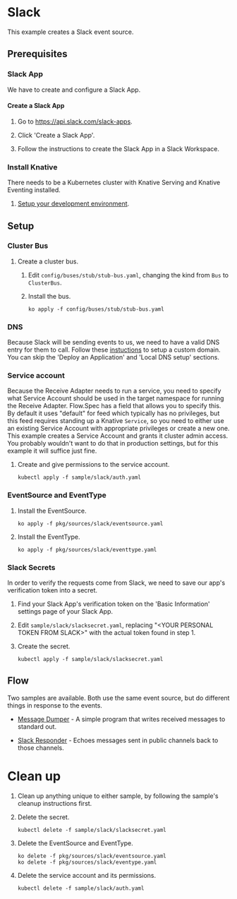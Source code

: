 # Slack

This example creates a Slack event source.

## Prerequisites

### Slack App

We have to create and configure a Slack App.

#### Create a Slack App

1.  Go to <https://api.slack.com/slack-apps>.

1.  Click 'Create a Slack App'.

1.  Follow the instructions to create the Slack App in a Slack Workspace.

### Install Knative

There needs to be a Kubernetes cluster with Knative Serving and Knative Eventing
installed.

1.  [Setup your development environment](../../DEVELOPMENT.md#getting-started).

## Setup

### Cluster Bus

1.  Create a cluster bus.

    1.  Edit `config/buses/stub/stub-bus.yaml`, changing the kind from `Bus` to
        `ClusterBus`.

    1.  Install the bus.

        ```shell
        ko apply -f config/buses/stub/stub-bus.yaml
        ```

### DNS

Because Slack will be sending events to us, we need to have a valid DNS entry
for them to call. Follow these
[instuctions](https://github.com/knative/docs/blob/master/serving/using-a-custom-domain.md)
to setup a custom domain. You can skip the 'Deploy an Application' and 'Local
DNS setup' sections.

### Service account

Because the Receive Adapter needs to run a service, you need to specify what
Service Account should be used in the target namespace for running the Receive
Adapter. Flow.Spec has a field that allows you to specify this. By default it
uses "default" for feed which typically has no privileges, but this feed
requires standing up a Knative `Service`, so you need to either use an existing
Service Account with appropriate privileges or create a new one. This example
creates a Service Account and grants it cluster admin access. You probably
wouldn't want to do that in production settings, but for this example it will
suffice just fine.

1.  Create and give permissions to the service account.

    ```shell
    kubectl apply -f sample/slack/auth.yaml
    ```

### EventSource and EventType

1.  Install the EventSource.

    ```shell
    ko apply -f pkg/sources/slack/eventsource.yaml
    ```

1.  Install the EventType.

    ```shell
    ko apply -f pkg/sources/slack/eventtype.yaml
    ```

### Slack Secrets

In order to verify the requests come from Slack, we need to save our app's
verification token into a secret.

1.  Find your Slack App's verification token on the 'Basic Information' settings
    page of your Slack App.

1.  Edit `sample/slack/slacksecret.yaml`, replacing "\<YOUR PERSONAL TOKEN FROM
    SLACK>" with the actual token found in step 1.

1.  Create the secret.

    ```shell
    kubectl apply -f sample/slack/slacksecret.yaml
    ```

## Flow

Two samples are available. Both use the same event source, but do different
things in response to the events.

*   [Message Dumper](message_dumper/README.md) - A simple program that writes
    received messages to standard out.

*   [Slack Responder](slack_responder/README.md) - Echoes messages sent in
    public channels back to those channels.

# Clean up

1.  Clean up anything unique to either sample, by following the sample's cleanup
    instructions first.

1.  Delete the secret.

    ```shell
    kubectl delete -f sample/slack/slacksecret.yaml
    ```

1.  Delete the EventSource and EventType.

    ```shell
    ko delete -f pkg/sources/slack/eventsource.yaml
    ko delete -f pkg/sources/slack/eventype.yaml
    ```

1.  Delete the service account and its permissions.

    ```shell
    kubectl delete -f sample/slack/auth.yaml
    ```
